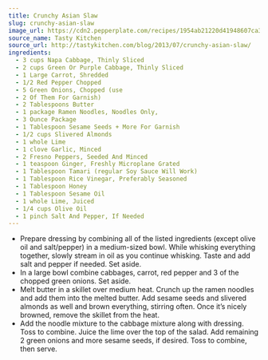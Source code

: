```yaml
---
title: Crunchy Asian Slaw
slug: crunchy-asian-slaw
image_url: https://cdn2.pepperplate.com/recipes/1954ab21220d41948607ca35a2e7187c.jpg
source_name: Tasty Kitchen
source_url: http://tastykitchen.com/blog/2013/07/crunchy-asian-slaw/
ingredients:
  - 3 cups Napa Cabbage, Thinly Sliced
  - 2 cups Green Or Purple Cabbage, Thinly Sliced
  - 1 Large Carrot, Shredded
  - 1/2 Red Pepper Chopped
  - 5 Green Onions, Chopped (use
  - 2 Of Them For Garnish)
  - 2 Tablespoons Butter
  - 1 package Ramen Noodles, Noodles Only,
  - 3 Ounce Package
  - 1 Tablespoon Sesame Seeds + More For Garnish
  - 1/2 cups Slivered Almonds
  - 1 whole Lime
  - 1 clove Garlic, Minced
  - 2 Fresno Peppers, Seeded And Minced
  - 1 teaspoon Ginger, Freshly Microplane Grated
  - 1 Tablespoon Tamari (regular Soy Sauce Will Work)
  - 1 Tablespoon Rice Vinegar, Preferably Seasoned
  - 1 Tablespoon Honey
  - 1 Tablespoon Sesame Oil
  - 1 whole Lime, Juiced
  - 1/4 cups Olive Oil
  - 1 pinch Salt And Pepper, If Needed
---
```


* Prepare dressing by combining all of the listed ingredients (except olive oil and salt/pepper) in a medium-sized bowl. While whisking everything together, slowly stream in oil as you continue whisking. Taste and add salt and pepper if needed. Set aside.
* In a large bowl combine cabbages, carrot, red pepper and 3 of the chopped green onions. Set aside.
* Melt butter in a skillet over medium heat. Crunch up the ramen noodles and add them into the melted butter. Add sesame seeds and slivered almonds as well and brown everything, stirring often. Once it’s nicely browned, remove the skillet from the heat.
* Add the noodle mixture to the cabbage mixture along with dressing. Toss to combine. Juice the lime over the top of the salad. Add remaining 2 green onions and more sesame seeds, if desired. Toss to combine, then serve.
